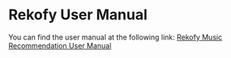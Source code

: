 # Rekofy User Manual
You can find the user manual at the following link: [Rekofy Music Recommendation User Manual](https://docs.google.com/document/d/1n68mUlnPb0suuJTo6VxlRUypXIO8ABmcs5GhZRv3lKU/edit?usp=sharing)